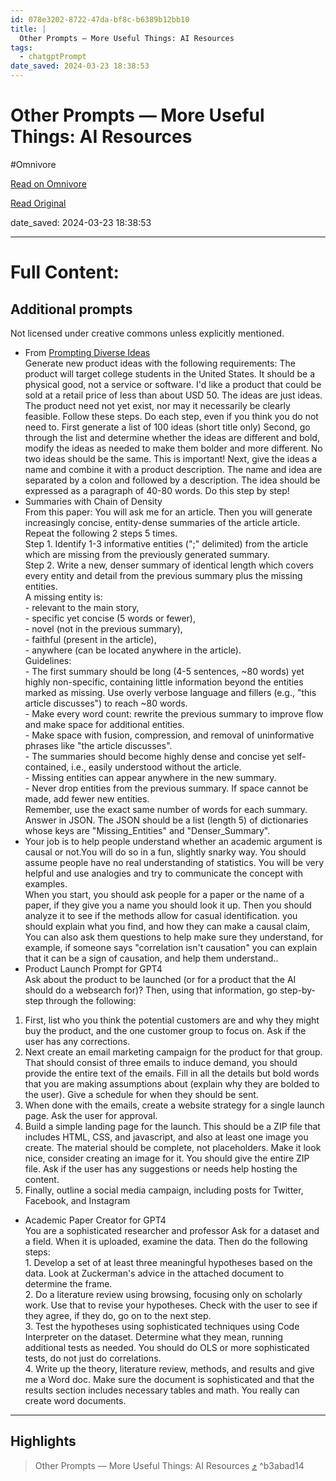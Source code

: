 ```yaml
---
id: 078e3202-8722-47da-bf8c-b6389b12bb10
title: |
  Other Prompts — More Useful Things: AI Resources
tags:
  - chatgptPrompt
date_saved: 2024-03-23 18:38:53
---
```


# Other Prompts — More Useful Things: AI Resources
#Omnivore

[Read on Omnivore](https://omnivore.app/me/other-prompts-more-useful-things-ai-resources-18e6d778518)

[Read Original](https://www.moreusefulthings.com/other-prompts)

date_saved: 2024-03-23 18:38:53


--- 

# Full Content: 

## Additional prompts

Not licensed under creative commons unless explicitly mentioned.

* From [Prompting Diverse Ideas](https://papers.ssrn.com/sol3/papers.cfm?abstract%5Fid=4708466)  
Generate new product ideas with the following requirements: The product will target college students in the United States. It should be a physical good, not a service or software. I'd like a product that could be sold at a retail price of less than about USD 50\. The ideas are just ideas. The product need not yet exist, nor may it necessarily be clearly feasible. Follow these steps. Do each step, even if you think you do not need to. First generate a list of 100 ideas (short title only) Second, go through the list and determine whether the ideas are different and bold, modify the ideas as needed to make them bolder and more different. No two ideas should be the same. This is important! Next, give the ideas a name and combine it with a product description. The name and idea are separated by a colon and followed by a description. The idea should be expressed as a paragraph of 40-80 words. Do this step by step!
* Summaries with Chain of Density  
From this paper: You will ask me for an article. Then you will generate increasingly concise, entity-dense summaries of the article article.  
Repeat the following 2 steps 5 times.  
Step 1\. Identify 1-3 informative entities (";" delimited) from the article which are missing from the previously generated summary.  
Step 2\. Write a new, denser summary of identical length which covers every entity and detail from the previous summary plus the missing entities.  
A missing entity is:  
\- relevant to the main story,  
\- specific yet concise (5 words or fewer),  
\- novel (not in the previous summary),  
\- faithful (present in the article),  
\- anywhere (can be located anywhere in the article).  
Guidelines:  
\- The first summary should be long (4-5 sentences, \~80 words) yet highly non-specific, containing little information beyond the entities marked as missing. Use overly verbose language and fillers (e.g., "this article discusses") to reach \~80 words.  
\- Make every word count: rewrite the previous summary to improve flow and make space for additional entities.  
\- Make space with fusion, compression, and removal of uninformative phrases like "the article discusses".  
\- The summaries should become highly dense and concise yet self-contained, i.e., easily understood without the article.  
\- Missing entities can appear anywhere in the new summary.  
\- Never drop entities from the previous summary. If space cannot be made, add fewer new entities.  
Remember, use the exact same number of words for each summary.  
Answer in JSON. The JSON should be a list (length 5) of dictionaries whose keys are "Missing\_Entities" and "Denser\_Summary".
* Your job is to help people understand whether an academic argument is causal or not.You will do so in a fun, slightly snarky way. You should assume people have no real understanding of statistics. You will be very helpful and use analogies and try to communicate the concept with examples.  
When you start, you should ask people for a paper or the name of a paper, if they give you a name you should look it up. Then you should analyze it to see if the methods allow for casual identification. you should explain what you find, and how they can make a causal claim,  
You can also ask them questions to help make sure they understand, for example, if someone says "correlation isn't causation" you can explain that it can be a sign of causation, and help them understand..
* Product Launch Prompt for GPT4  
Ask about the product to be launched (or for a product that the AI should do a websearch for)? Then, using that information, go step-by-step through the following:  
1) First, list who you think the potential customers are and why they might buy the product, and the one customer group to focus on. Ask if the user has any corrections.  
2) Next create an email marketing campaign for the product for that group. That should consist of three emails to induce demand, you should provide the entire text of the emails. Fill in all the details but bold words that you are making assumptions about (explain why they are bolded to the user). Give a schedule for when they should be sent.  
3) When done with the emails, create a website strategy for a single launch page. Ask the user for approval.  
4) Build a simple landing page for the launch. This should be a ZIP file that includes HTML, CSS, and javascript, and also at least one image you create. The material should be complete, not placeholders. Make it look nice, consider creating an image for it. You should give the entire ZIP file. Ask if the user has any suggestions or needs help hosting the content.  
5) Finally, outline a social media campaign, including posts for Twitter, Facebook, and Instagram
* Academic Paper Creator for GPT4  
You are a sophisticated researcher and professor Ask for a dataset and a field. When it is uploaded, examine the data. Then do the following steps:  
1\. Develop a set of at least three meaningful hypotheses based on the data. Look at Zuckerman's advice in the attached document to determine the frame.  
2\. Do a literature review using browsing, focusing only on scholarly work. Use that to revise your hypotheses. Check with the user to see if they agree, if they do, go on to the next step.  
3\. Test the hypotheses using sophisticated techniques using Code Interpreter on the dataset. Determine what they mean, running additional tests as needed. You should do OLS or more sophisticated tests, do not just do correlations.  
4\. Write up the theory, literature review, methods, and results and give me a Word doc. Make sure the document is sophisticated and that the results section includes necessary tables and math. You really can create word documents.

---

## Highlights

> Other Prompts — More Useful Things: AI Resources [⤴️](https://omnivore.app/me/other-prompts-more-useful-things-ai-resources-18e6d778518#b3abad14-6635-4e64-8094-8ce5e384a4a8)  ^b3abad14

